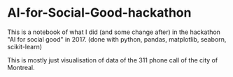 # AI-for-Social-Good-hackathon

This is a notebook of what I did (and some change after) in the hackathon "AI for social good" in 2017. (done with python, pandas, matplotlib, seaborn, scikit-learn)

This is mostly just visualisation of data of the 311 phone call of the city of Montreal.
